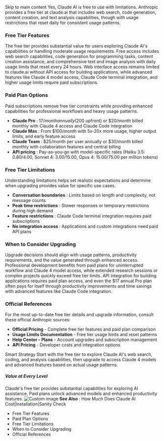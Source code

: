 Skip to main content
Yes, Claude AI is free to use with limitations. Anthropic provides a free tier at claude.ai that includes web search, code generation, content creation, and text analysis capabilities, though with usage restrictions that reset daily for consistent usage patterns.
### Free Tier Features​
The free tier provides substantial value for users exploring Claude AI's capabilities or handling moderate usage requirements.
Free access includes web search capabilities, code generation for programming tasks, content creation assistance, and comprehensive text and image analysis with daily usage limits that reset every 24 hours. Web interface access remains limited to claude.ai without API access for building applications, while advanced features like Claude 4 model access, Claude Code terminal integration, and higher usage limits require paid subscriptions.
### Paid Plan Options​
Paid subscriptions remove free tier constraints while providing enhanced capabilities for professional workflows and heavy usage patterns.
  * **Claude Pro** : $17/month annually ($200 upfront) or $20/month billed monthly with Claude 4 access and Claude Code integration
  * **Claude Max** : From $100/month with 5x-20x more usage, higher output limits, and early feature access
  * **Claude Team** : $25/month per user annually or $30/month billed monthly with collaboration features and central billing
  * **API pricing** : Pay-as-you-go with model-specific rates (Haiku 3.5: $0.80/$4.00, Sonnet 4: $3.00/$15.00, Opus 4: $15.00/$75.00 per million tokens)


### Free Tier Limitations​
Understanding limitations helps set realistic expectations and determine when upgrading provides value for specific use cases.
  * **Conversation boundaries** : Limits based on length and complexity, not message counts
  * **Peak time restrictions** : Slower responses or temporary restrictions during high demand
  * **Feature restrictions** : Claude Code terminal integration requires paid subscriptions
  * **No integration access** : Applications and custom integrations need paid API plans


### When to Consider Upgrading​
Upgrade decisions should align with usage patterns, productivity requirements, and the value generated through enhanced access.
Professional development benefits from paid plans for uninterrupted workflow and Claude 4 model access, while extended research sessions or complex projects quickly exceed free tier limits. API integration for building applications requires paid plan access, and even the $17 annual Pro plan often pays for itself through productivity improvements and time savings with advanced features like Claude Code integration.
### Official References​
For the most up-to-date free tier details and upgrade information, consult these official Anthropic sources:
  * **Official Pricing** - Complete free tier features and paid plan comparison
  * **Usage Limits Documentation** - Free tier usage limits and reset patterns
  * **Help Center - Plans** - Account upgrades and subscription management
  * **API Pricing** - Developer costs and integration options


Smart Strategy
Start with the free tier to explore Claude AI's web search, coding, and analysis capabilities, then upgrade to access Claude 4 models and advanced features based on actual usage patterns.
##### Value at Every Level
Claude's free tier provides substantial capabilities for exploring AI assistance. Paid plans unlock advanced models and enhanced productivity features.
![Custom image](https://www.claudelog.com/img/discovery/007.png)
**See Also** : How Much Does Claude AI Cost|Installation|Sanity Check
  * Free Tier Features
  * Paid Plan Options
  * Free Tier Limitations
  * When to Consider Upgrading
  * Official References


